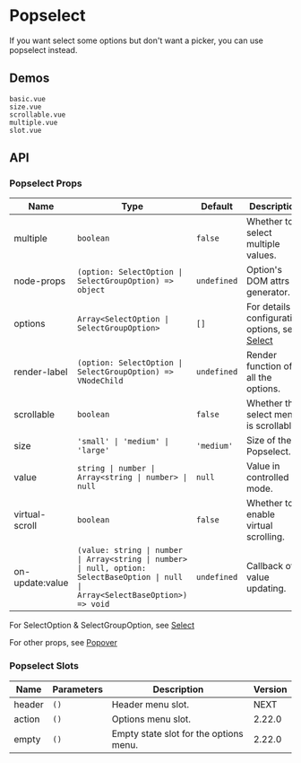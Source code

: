 # Popselect

If you want select some options but don't want a picker, you can use popselect instead.

## Demos

```demo
basic.vue
size.vue
scrollable.vue
multiple.vue
slot.vue
```

## API

### Popselect Props

| Name | Type | Default | Description | Version |
| --- | --- | --- | --- | --- |
| multiple | `boolean` | `false` | Whether to select multiple values. |  |
| node-props | `(option: SelectOption \| SelectGroupOption) => object` | `undefined` | Option's DOM attrs generator. | 2.30.4 |
| options | `Array<SelectOption \| SelectGroupOption>` | `[]` | For details of configuration options, see [Select](select#SelectOption-Properties) |  |
| render-label | `(option: SelectOption \| SelectGroupOption) => VNodeChild` | `undefined` | Render function of all the options. |  |
| scrollable | `boolean` | `false` | Whether the select menu is scrollable. |  |
| size | `'small' \| 'medium' \| 'large'` | `'medium'` | Size of the Popselect. |  |
| value | `string \| number \| Array<string \| number> \| null` | `null` | Value in controlled mode. |  |
| virtual-scroll | `boolean` | `false` | Whether to enable virtual scrolling. | 2.30.4 |
| on-update:value | `(value: string \| number \| Array<string \| number> \| null, option: SelectBaseOption \| null \| Array<SelectBaseOption>) => void` | `undefined` | Callback of value updating. |  |

For SelectOption & SelectGroupOption, see [Select](select#SelectOption-Properties)

For other props, see [Popover](popover#Popover-Props)

### Popselect Slots

| Name   | Parameters | Description                            | Version |
| ------ | ---------- | -------------------------------------- | ------- |
| header | `()`       | Header menu slot.                      | NEXT    |
| action | `()`       | Options menu slot.                     | 2.22.0  |
| empty  | `()`       | Empty state slot for the options menu. | 2.22.0  |
